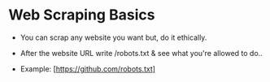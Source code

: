 # Web Scraping Basics

- You can scrap any website you want but, do it ethically.

- After the website URL write /robots.txt & see what you're allowed to do..

- Example:  [https://github.com/robots.txt]
